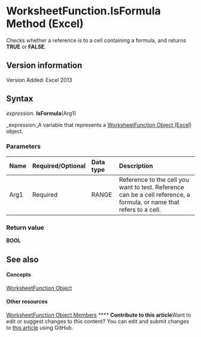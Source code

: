 
# WorksheetFunction.IsFormula Method (Excel)

Checks whether a reference is to a cell containing a formula, and returns  **TRUE** or **FALSE**.


## Version information

Version Added: Excel 2013 


## Syntax

 _expression_. **IsFormula**(Arg1)

 _expression_A variable that represents a  [WorksheetFunction Object (Excel)](7b1d5639-363d-632c-2cf0-2232562646b6.md) object.


### Parameters



|**Name**|**Required/Optional**|**Data type**|**Description**|
|:-----|:-----|:-----|:-----|
|Arg1|Required|RANGE|Reference to the cell you want to test. Reference can be a cell reference, a formula, or name that refers to a cell.|

### Return value

 **BOOL**


## See also


#### Concepts


 [WorksheetFunction Object](7b1d5639-363d-632c-2cf0-2232562646b6.md)
#### Other resources


 [WorksheetFunction Object Members](6811ca87-4b53-0bff-88c9-30bf7497879a.md)
****   **Contribute to this article**Want to edit or suggest changes to this content? You can edit and submit changes to  [this article](https://github.com/jhershey00/VBA_Excel_Test/OpenXMLCon/articles/49d84562-d916-7ebc-cf8d-11b6fba8cef8.md) using GitHub.

